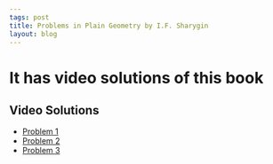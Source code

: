 ```yaml
---
tags: post
title: Problems in Plain Geometry by I.F. Sharygin 
layout: blog
---
```


# It has video solutions of this book

<h2>Video Solutions</h2>

<ul>
  <li><a href="https://youtu.be/-nrZo7cZZMw?si=CgeBaUiF_0MYbIFF">Problem 1</a></li>
  <li><a href="https://youtu.be/mnfQJIR_wK0?si=-AeMoW-Av6rkHYfi">Problem 2</a></li>
  <li><a href ="https://youtu.be/8lP8MRJw6V0?si=jSy-RMIRFKqKezmL">Problem 3</a></li>
</ul>  